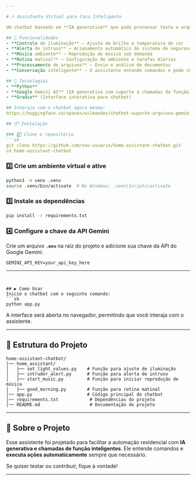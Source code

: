 ```yaml
---

# 🔥 Assistente Virtual para Casa Inteligente  

Um chatbot baseado em **IA generativa** que pode processar texto e arquivos, além de **chamar funções automaticamente** para controlar dispositivos domésticos inteligentes.  

## 🌟 Funcionalidades  
- **Controle de iluminação** – Ajuste de brilho e temperatura de cor  
- **Alerta de intruso** – Acionamento automático do sistema de segurança  
- **Música ambiente** – Reprodução de música sob demanda  
- **Rotina matinal** – Configuração de ambiente e tarefas diárias  
- **Processamento de arquivos** – Envio e análise de documentos  
- **Conversação inteligente** – O assistente entende comandos e pode chamar funções automaticamente  

## 🚀 Tecnologias  
- **Python**  
- **Google Gemini AI** (IA generativa com suporte a chamadas de função)  
- **Gradio** (Interface interativa para chatbot)

## Interaja com o chatbot agora mesmo:
https://huggingface.co/spaces/wilmaxdev/chatbot-suporte-arquivos-gemini

## 📦 Instalação  

### 1️⃣ Clone o repositório  
```sh
git clone https://github.com/seu-usuario/home-assistant-chatbot.git
cd home-assistant-chatbot
```

### 2️⃣ Crie um ambiente virtual e ative  
```sh
python3 -m venv .venv
source .venv/bin/activate  # No Windows: .venv\Scripts\activate
```

### 3️⃣ Instale as dependências  
```sh
pip install -r requirements.txt
```

### 4️⃣ Configure a chave da API Gemini  
Crie um arquivo **`.env`** na raiz do projeto e adicione sua chave da API do Google Gemini:  
```
GEMINI_API_KEY=your_api_key_here
```

---
```


## ▶️ Como Usar  
Inicie o chatbot com o seguinte comando:  
```sh
python app.py
```
A interface será aberta no navegador, permitindo que você interaja com o assistente.  

---

## 📝 Estrutura do Projeto  
```
home-assistant-chatbot/
│── home_assistant/
│   ├── set_light_values.py    # Função para ajuste de iluminação
│   ├── intruder_alert.py      # Função para alerta de intruso
│   ├── start_music.py         # Função para iniciar reprodução de música
│   ├── good_morning.py        # Função para rotina matinal
│── app.py                     # Código principal do chatbot
│── requirements.txt            # Dependências do projeto
│── README.md                   # Documentação do projeto
```

---

## 🏡 Sobre o Projeto  
Esse assistente foi projetado para facilitar a automação residencial com **IA generativa e chamadas de função inteligentes**. Ele entende comandos e **executa ações automaticamente** sempre que necessário.  

Se quiser testar ou contribuir, fique à vontade! 

---
